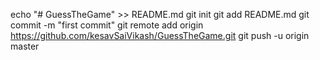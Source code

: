 echo "# GuessTheGame" >> README.md
git init
git add README.md
git commit -m "first commit"
git remote add origin https://github.com/kesavSaiVikash/GuessTheGame.git
git push -u origin master
                
